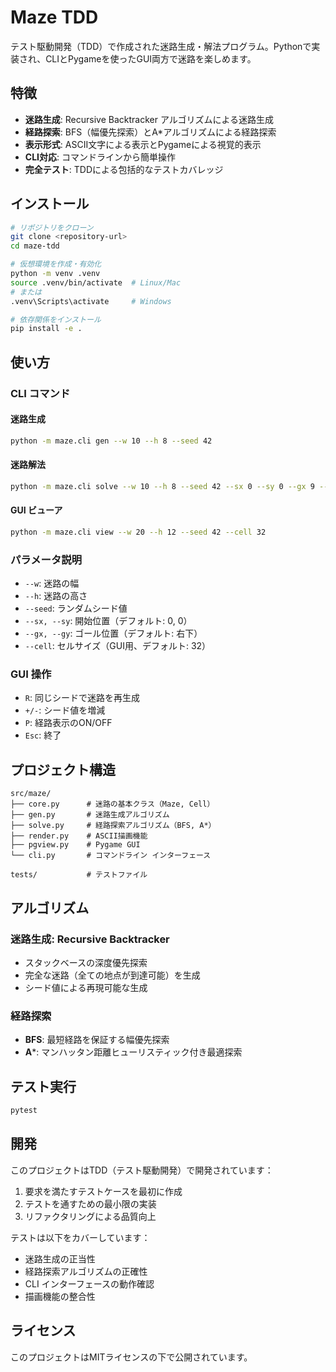 # Maze TDD

テスト駆動開発（TDD）で作成された迷路生成・解法プログラム。Pythonで実装され、CLIとPygameを使ったGUI両方で迷路を楽しめます。

## 特徴

- **迷路生成**: Recursive Backtracker アルゴリズムによる迷路生成
- **経路探索**: BFS（幅優先探索）とA*アルゴリズムによる経路探索
- **表示形式**: ASCII文字による表示とPygameによる視覚的表示
- **CLI対応**: コマンドラインから簡単操作
- **完全テスト**: TDDによる包括的なテストカバレッジ

## インストール

```bash
# リポジトリをクローン
git clone <repository-url>
cd maze-tdd

# 仮想環境を作成・有効化
python -m venv .venv
source .venv/bin/activate  # Linux/Mac
# または
.venv\Scripts\activate     # Windows

# 依存関係をインストール
pip install -e .
```

## 使い方

### CLI コマンド

#### 迷路生成
```bash
python -m maze.cli gen --w 10 --h 8 --seed 42
```

#### 迷路解法
```bash
python -m maze.cli solve --w 10 --h 8 --seed 42 --sx 0 --sy 0 --gx 9 --gy 7
```

#### GUI ビューア
```bash
python -m maze.cli view --w 20 --h 12 --seed 42 --cell 32
```

### パラメータ説明

- `--w`: 迷路の幅
- `--h`: 迷路の高さ
- `--seed`: ランダムシード値
- `--sx, --sy`: 開始位置（デフォルト: 0, 0）
- `--gx, --gy`: ゴール位置（デフォルト: 右下）
- `--cell`: セルサイズ（GUI用、デフォルト: 32）

### GUI 操作

- `R`: 同じシードで迷路を再生成
- `+/-`: シード値を増減
- `P`: 経路表示のON/OFF
- `Esc`: 終了

## プロジェクト構造

```
src/maze/
├── core.py      # 迷路の基本クラス（Maze, Cell）
├── gen.py       # 迷路生成アルゴリズム
├── solve.py     # 経路探索アルゴリズム（BFS, A*）
├── render.py    # ASCII描画機能
├── pgview.py    # Pygame GUI
└── cli.py       # コマンドライン インターフェース

tests/           # テストファイル
```

## アルゴリズム

### 迷路生成: Recursive Backtracker
- スタックベースの深度優先探索
- 完全な迷路（全ての地点が到達可能）を生成
- シード値による再現可能な生成

### 経路探索
- **BFS**: 最短経路を保証する幅優先探索
- **A***: マンハッタン距離ヒューリスティック付き最適探索

## テスト実行

```bash
pytest
```

## 開発

このプロジェクトはTDD（テスト駆動開発）で開発されています：

1. 要求を満たすテストケースを最初に作成
2. テストを通すための最小限の実装
3. リファクタリングによる品質向上

テストは以下をカバーしています：
- 迷路生成の正当性
- 経路探索アルゴリズムの正確性
- CLI インターフェースの動作確認
- 描画機能の整合性

## ライセンス

このプロジェクトはMITライセンスの下で公開されています。